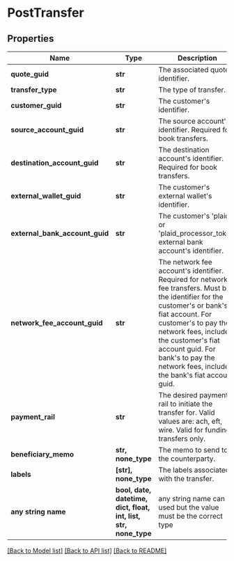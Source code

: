 # PostTransfer


## Properties
Name | Type | Description | Notes
------------ | ------------- | ------------- | -------------
**quote_guid** | **str** | The associated quote&#39;s identifier. | 
**transfer_type** | **str** | The type of transfer. | 
**customer_guid** | **str** | The customer&#39;s identifier. | [optional] 
**source_account_guid** | **str** | The source account&#39;s identifier. Required for book transfers. | [optional] 
**destination_account_guid** | **str** | The destination account&#39;s identifier. Required for book transfers. | [optional] 
**external_wallet_guid** | **str** | The customer&#39;s external wallet&#39;s identifier. | [optional] 
**external_bank_account_guid** | **str** | The customer&#39;s &#39;plaid&#39; or &#39;plaid_processor_token&#39; external bank account&#39;s identifier. | [optional] 
**network_fee_account_guid** | **str** | The network fee account&#39;s identifier. Required for network fee transfers. Must be the identifier for the customer&#39;s or bank&#39;s fiat account. For customer&#39;s to pay the network fees, include the customer&#39;s fiat account guid. For bank&#39;s to pay the network fees, include the bank&#39;s fiat account guid. | [optional] 
**payment_rail** | **str** | The desired payment rail to initiate the transfer for. Valid values are: ach, eft, wire. Valid for funding transfers only. | [optional] 
**beneficiary_memo** | **str, none_type** | The memo to send to the counterparty. | [optional] 
**labels** | **[str], none_type** | The labels associated with the transfer. | [optional] 
**any string name** | **bool, date, datetime, dict, float, int, list, str, none_type** | any string name can be used but the value must be the correct type | [optional]

[[Back to Model list]](../README.md#documentation-for-models) [[Back to API list]](../README.md#documentation-for-api-endpoints) [[Back to README]](../README.md)


